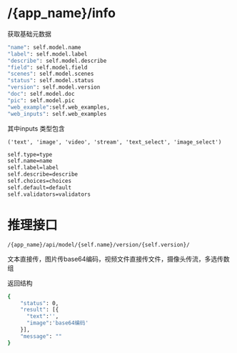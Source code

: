 
# /{app_name}/info
获取基础元数据
```bash
"name": self.model.name
"label": self.model.label
"describe": self.model.describe
"field": self.model.field
"scenes": self.model.scenes
"status": self.model.status
"version": self.model.version
"doc": self.model.doc
"pic": self.model.pic
"web_example":self.web_examples,
"web_inputs": self.web_examples
```
其中inputs 类型包含

`('text', 'image', 'video', 'stream', 'text_select', 'image_select')`
```bash
self.type=type
self.name=name
self.label=label
self.describe=describe
self.choices=choices
self.default=default
self.validators=validators
```

# 推理接口
`/{app_name}/api/model/{self.name}/version/{self.version}/`

文本直接传，图片传base64编码，视频文件直接传文件，摄像头传流，多选传数组

返回结构
```bash
{
    "status": 0,
    "result": [{
      "text":'',
      "image":'base64编码'
    }],
    "message": ""
}
```



